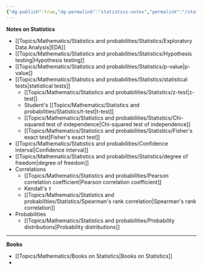 ```yaml
---
{"dg-publish":true,"dg-permalink":"statistics-notes","permalink":"/statistics-notes/","dgHomeLink":true,"dgPassFrontmatter":false}
---
```



**Notes on Statistics**
- [[Topics/Mathematics/Statistics and probabilities/Statistics/Exploratory Data Analysis|EDA]]
- [[Topics/Mathematics/Statistics and probabilities/Statistics/Hypothesis testing|Hypothesis testing]]
- [[Topics/Mathematics/Statistics and probabilities/Statistics/p-value|p-value]]
- [[Topics/Mathematics/Statistics and probabilities/Statistics/statistical tests|statistical tests]]
	- [[Topics/Mathematics/Statistics and probabilities/Statistics/z-test|z-test]]
	- Student's [[Topics/Mathematics/Statistics and probabilities/Statistics/t-test|t-test]]
	- [[Topics/Mathematics/Statistics and probabilities/Statistics/Chi-squared test of independence|Chi-squared test of independence]]
	- [[Topics/Mathematics/Statistics and probabilities/Statistics/Fisher's exact test|Fisher's exact test]]
- [[Topics/Mathematics/Statistics and probabilities/Confidence interval|Confidence interval]]
- [[Topics/Mathematics/Statistics and probabilities/Statistics/degree of freedom|degree of freedom]]
- Correlations
	- [[Topics/Mathematics/Statistics and probabilities/Pearson correlation coefficient|Pearson correlation coefficient]]
	- Kendall's $\tau$
	- [[Topics/Mathematics/Statistics and probabilities/Statistics/Spearman's rank correlation|Spearman's rank correlation]]
- Probabilities
	- [[Topics/Mathematics/Statistics and probabilities/Probability distributions|Probability distributions]]
---
**Books**
- [[Topics/Mathematics/Books on Statistics|Books on Statistics]]
- 